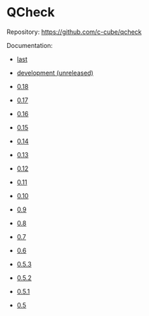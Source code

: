 # QCheck

Repository: <https://github.com/c-cube/qcheck>

Documentation:

- [last](0.18)
- [development (unreleased)](dev)

- [0.18](0.18)
- [0.17](0.17)
- [0.16](0.16)
- [0.15](0.15)
- [0.14](0.14)
- [0.13](0.13)
- [0.12](0.12)
- [0.11](0.11)
- [0.10](0.10)
- [0.9](0.9)
- [0.8](0.8)
- [0.7](0.7)
- [0.6](0.6)
- [0.5.3](0.5.3)
- [0.5.2](0.5.2)
- [0.5.1](0.5.1)
- [0.5](0.5)
